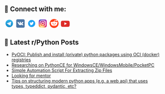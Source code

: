 ## 🔎 Connect with me:
[<img src="https://github.com/bullbesh/bullbesh/blob/main/images/Telegram.png" width="32" height="32" />](https://t.me/bullbesh)
[<img src="https://github.com/bullbesh/bullbesh/blob/main/images/VK.png" width="32" height="32" />](https://vk.com/bullbesh)
[<img src="https://github.com/bullbesh/bullbesh/blob/main/images/Twitter.png" width="32" height="32" />](https://twitter.com/bullbesh1)
[<img src="https://github.com/bullbesh/bullbesh/blob/main/images/Instagram.png" width="32" height="32" />](https://www.instagram.com/bullbesh)
[<img src="https://github.com/bullbesh/bullbesh/blob/main/images/Reddit.png" width="32" height="32" />](https://www.reddit.com/user/bullbesh)
[<img src="https://github.com/bullbesh/bullbesh/blob/main/images/YouTube.png" width="32" height="32" />](https://www.youtube.com/channel/UCtfjRs6uzgq5mfm8S06WTcg)

## 📕 Latest r/Python Posts
<!-- BLOG-POST-LIST:START -->
- [PyOCI: Publish and install &lpar;private&rpar; python packages using OCI &lpar;docker&rpar; registries](https://www.reddit.com/r/Python/comments/1flbkn7/pyoci_publish_and_install_private_python_packages/)
- [Researching on PythonCE for WindowsCE/WindowsMobile/PocketPC](https://www.reddit.com/r/Python/comments/1flb0su/researching_on_pythonce_for/)
- [Simple Automation Script For Extracting Zip Files](https://www.reddit.com/r/Python/comments/1fl6n3u/simple_automation_script_for_extracting_zip_files/)
- [Looking for mentor](https://www.reddit.com/r/Python/comments/1fl4ra3/looking_for_mentor/)
- [Tips on structuring modern python apps &lpar;e.g. a web api&rpar; that uses types, typeddict, pydantic, etc?](https://www.reddit.com/r/Python/comments/1fkz1cb/tips_on_structuring_modern_python_apps_eg_a_web/)
<!-- BLOG-POST-LIST:END -->
